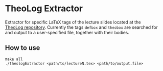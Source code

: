 # TheoLog Extractor

Extractor for specific LaTeX tags of the lecture slides located at the [TheoLog repository](https://github.com/mkroetzsch/TheoLog).
Currently the tags `defbox` and `theobox` are searched for and output to a user-specified file, together with their bodies.

## How to use
```
make all
./theologExtractor <path/to/lectureN.tex> <path/to/output.file>
```
